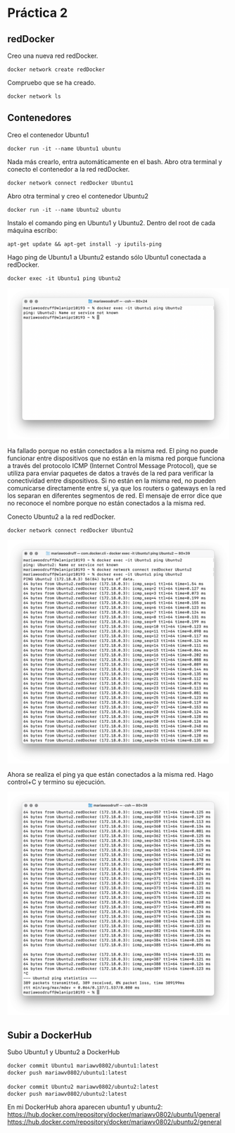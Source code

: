# Práctica 2

## redDocker

Creo una nueva red redDocker.
```console
docker network create redDocker
```

Compruebo que se ha creado.
```console
docker network ls
```

## Contenedores

Creo el contenedor Ubuntu1
```console
docker run -it --name Ubuntu1 ubuntu
```

Nada más crearlo, entra automáticamente en el bash. Abro otra terminal y conecto el contenedor a la red redDocker.
```console
docker network connect redDocker Ubuntu1
```

Abro otra terminal y creo el contenedor Ubuntu2
```console
docker run -it --name Ubuntu2 ubuntu
```

Instalo el comando ping en Ubuntu1 y Ubuntu2. Dentro del root de cada máquina escribo:
```console
apt-get update && apt-get install -y iputils-ping
```

Hago ping de Ubuntu1 a Ubuntu2 estando sólo Ubuntu1 conectada a redDocker.
```console
docker exec -it Ubuntu1 ping Ubuntu2
```

![w:640](img/ping_failed.png)

Ha fallado porque no están conectados a la misma red. El ping no puede funcionar entre dispositivos que no están en la misma red porque funciona a través del protocolo ICMP (Internet Control Message Protocol), que se utiliza para enviar paquetes de datos a través de la red para verificar la conectividad entre dispositivos. Si no están en la misma red, no pueden comunicarse directamente entre sí, ya que los routers o gateways en la red los separan en diferentes segmentos de red. El mensaje de error dice que no reconoce el nombre porque no están conectados a la misma red.

Conecto Ubuntu2 a la red redDocker.
```console
docker network connect redDocker Ubuntu2
```

![w:640](img/ping_start.png)

Ahora se realiza el ping ya que están conectados a la misma red. Hago control+C y termino su ejecución.

![w:640](img/ping_end.png)

## Subir a DockerHub

Subo Ubuntu1 y Ubuntu2 a DockerHub

```console
docker commit Ubuntu1 mariawv0802/ubuntu1:latest
docker push mariawv0802/ubuntu1:latest

docker commit Ubuntu2 mariawv0802/ubuntu2:latest
docker push mariawv0802/ubuntu2:latest
```

En mi DockerHub ahora aparecen ubuntu1 y ubuntu2:
https://hub.docker.com/repository/docker/mariawv0802/ubuntu1/general
https://hub.docker.com/repository/docker/mariawv0802/ubuntu2/general


